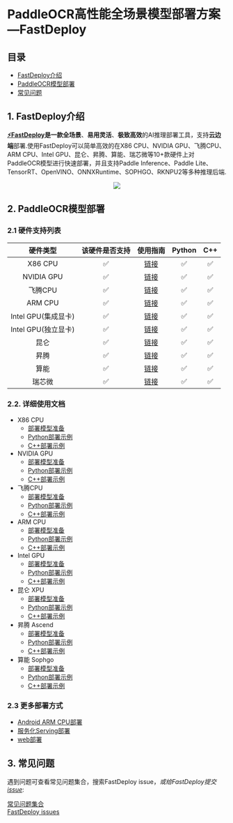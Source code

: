 # PaddleOCR高性能全场景模型部署方案—FastDeploy

## 目录  
- [FastDeploy介绍](#FastDeploy介绍)  
- [PaddleOCR模型部署](#PaddleOCR模型部署)  
- [常见问题](#常见问题)  

## 1. FastDeploy介绍
<div id="FastDeploy介绍"></div>  

**[⚡️FastDeploy](https://github.com/PaddlePaddle/FastDeploy)**是一款**全场景**、**易用灵活**、**极致高效**的AI推理部署工具，支持**云边端**部署.使用FastDeploy可以简单高效的在X86 CPU、NVIDIA GPU、飞腾CPU、ARM CPU、Intel GPU、昆仑、昇腾、算能、瑞芯微等10+款硬件上对PaddleOCR模型进行快速部署，并且支持Paddle Inference、Paddle Lite、TensorRT、OpenVINO、ONNXRuntime、SOPHGO、RKNPU2等多种推理后端.

<div align="center">

<img src="https://user-images.githubusercontent.com/31974251/219546373-c02f24b7-2222-4ad4-9b43-42b8122b898f.png" >

</div>  

## 2. PaddleOCR模型部署
<div id="PaddleOCR模型部署"></div>  

### 2.1 硬件支持列表

|硬件类型|该硬件是否支持|使用指南|Python|C++|
|:---:|:---:|:---:|:---:|:---:|
|X86 CPU|✅|[链接](./cpu-gpu)|✅|✅|
|NVIDIA GPU|✅|[链接](./cpu-gpu)|✅|✅|
|飞腾CPU|✅|[链接](./cpu-gpu)|✅|✅|
|ARM CPU|✅|[链接](./cpu-gpu)|✅|✅|
|Intel GPU(集成显卡)|✅|[链接](./cpu-gpu)|✅|✅|  
|Intel GPU(独立显卡)|✅|[链接](./cpu-gpu)|✅|✅|  
|昆仑|✅|[链接](./kunlun)|✅|✅|
|昇腾|✅|[链接](./ascend)|✅|✅|
|算能|✅|[链接](./sophgo)|✅|✅|  
|瑞芯微|✅|[链接](./rockchip)|✅|✅|  

### 2.2. 详细使用文档
- X86 CPU
  - [部署模型准备](./cpu-gpu)  
  - [Python部署示例](./cpu-gpu/python/)
  - [C++部署示例](./cpu-gpu/cpp/)
- NVIDIA GPU
  - [部署模型准备](./cpu-gpu)  
  - [Python部署示例](./cpu-gpu/python/)
  - [C++部署示例](./cpu-gpu/cpp/)
- 飞腾CPU
  - [部署模型准备](./cpu-gpu)  
  - [Python部署示例](./cpu-gpu/python/)
  - [C++部署示例](./cpu-gpu/cpp/)
- ARM CPU
  - [部署模型准备](./cpu-gpu)  
  - [Python部署示例](./cpu-gpu/python/)
  - [C++部署示例](./cpu-gpu/cpp/)
- Intel GPU
  - [部署模型准备](./cpu-gpu)  
  - [Python部署示例](./cpu-gpu/python/)
  - [C++部署示例](./cpu-gpu/cpp/)
- 昆仑 XPU
  - [部署模型准备](./kunlun)  
  - [Python部署示例](./kunlun/python/)
  - [C++部署示例](./kunlun/cpp/)
- 昇腾 Ascend
  - [部署模型准备](./ascend)  
  - [Python部署示例](./ascend/python/)
  - [C++部署示例](./ascend/cpp/)  
- 算能 Sophgo
  - [部署模型准备](./sophgo/)  
  - [Python部署示例](./sophgo/python/)
  - [C++部署示例](./sophgo/cpp/)  

### 2.3 更多部署方式

- [Android ARM CPU部署](./android)  
- [服务化Serving部署](./serving)  
- [web部署](./web)


## 3. 常见问题
<div id="常见问题"></div>  

遇到问题可查看常见问题集合，搜索FastDeploy issue，*或给FastDeploy提交[issue](https://github.com/PaddlePaddle/FastDeploy/issues)*:

[常见问题集合](https://github.com/PaddlePaddle/FastDeploy/tree/develop/docs/cn/faq)  
[FastDeploy issues](https://github.com/PaddlePaddle/FastDeploy/issues)  
